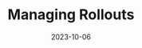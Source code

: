 ---
title: "Managing Rollouts"
linkTitle: "Managing Rollouts"
weight: 3
date: 2023-10-06
description: >
  Working with ConfigMap and Secrets changes and Pod Rollouts
---